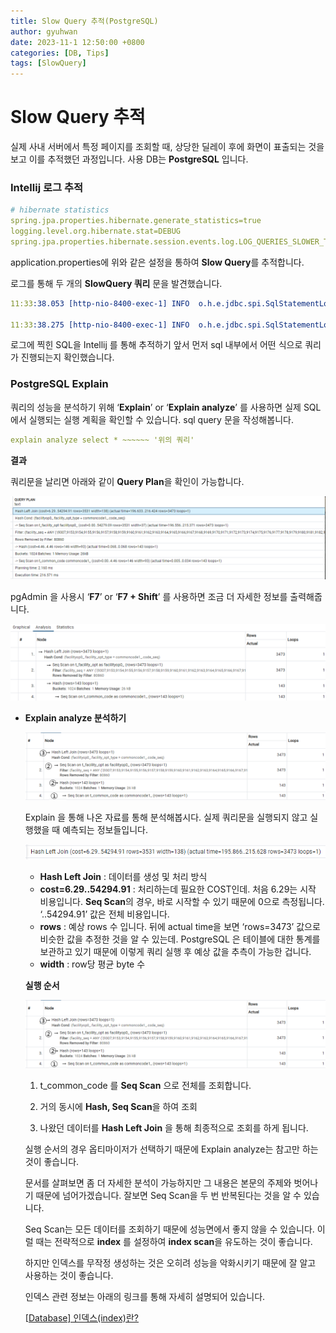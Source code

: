 ```yaml
---
title: Slow Query 추적(PostgreSQL)
author: gyuhwan
date: 2023-11-1 12:50:00 +0800
categories: [DB, Tips]
tags: [SlowQuery]
---
```


# Slow Query 추적

실제 사내 서버에서 특정 페이지를 조회할 때, 상당한 딜레이 후에 화면이 표출되는 것을 보고 이를 추적했던 과정입니다.  사용 DB는 **PostgreSQL** 입니다.  

### **Intellij 로그 추적**

```yaml
# hibernate statistics
spring.jpa.properties.hibernate.generate_statistics=true
logging.level.org.hibernate.stat=DEBUG
spring.jpa.properties.hibernate.session.events.log.LOG_QUERIES_SLOWER_THAN_MS=10
```

application.properties에 위와 같은 설정을 통하여 **Slow Query**를 추적합니다. 

로그를 통해 두 개의 **SlowQuery 쿼리** 문을 발견했습니다. 

```yaml
11:33:38.053 [http-nio-8400-exec-1] INFO  o.h.e.jdbc.spi.SqlStatementLogger.logSlowQuery 183 - SlowQuery: 19 milliseconds. SQL: 'HikariProxyPreparedStatement@55029049 wrapping select facility0_.facility_seq as facility1_6_, facility0_.administ_zone as administ2_6_, facility0_.alive_check as alive_ch3_6_, facility0_.facility_id as facility4_6_, facility0_.facility_image as facility5_6_, facility0_.facility_instl_dt as facility6_6_, facility0_.facility_instl_info as facility7_6_, facility0_.facility_kind as facility8_6_, facility0_.facility_name as facility9_6_, facility0_.facility_status as facilit10_6_, facility0_.insert_dt as insert_11_6_, facility0_.insert_user_seq as insert_12_6_, facility0_.latitude as latitud13_6_, facility0_.longitude as longitu14_6_, facility0_.station_seq as station15_6_, facility0_.update_dt as update_16_6_, facility0_.update_user_seq as update_17_6_ from t_facility facility0_ where facility0_.facility_kind=75'

11:33:38.275 [http-nio-8400-exec-1] INFO  o.h.e.jdbc.spi.SqlStatementLogger.logSlowQuery 183 - SlowQuery: 185 milliseconds. SQL: 'HikariProxyPreparedStatement@477509515 wrapping select facilityop0_.facility_seq as facility5_8_2_, facilityop0_.facility_opt_seq as facility1_8_2_, facilityop0_.facility_opt_seq as facility1_8_1_, facilityop0_.facility_opt_type as facility3_8_1_, facilityop0_.facility_opt_name as facility2_8_1_, facilityop0_.facility_opt_value as facility4_8_1_, facilityop0_.facility_seq as facility5_8_1_, facilityop0_.insert_dt as insert_d6_8_1_, commoncode1_.code_seq as code_seq1_4_0_, commoncode1_.code_id as code_id2_4_0_, commoncode1_.code_name as code_nam3_4_0_, commoncode1_.code_value as code_val4_4_0_, commoncode1_.insert_dt as insert_d5_4_0_, commoncode1_.insert_user_seq as insert_u6_4_0_, commoncode1_.parent_code_seq as parent_c7_4_0_, commoncode1_.update_dt as update_d8_4_0_, commoncode1_.update_user_seq as update_u9_4_0_, commoncode1_.use_kind as use_kin10_4_0_ from t_facility_opt facilityop0_ left outer join t_common_code commoncode1_ on facilityop0_.facility_opt_type=commoncode1_.code_seq where facilityop0_.facility_seq in (9967, 9892, 9893, 9894, 9895, 9896, 9897, 9898, 9863, 9864, 9865, 9866, 9867, 9868, 9905, 9906, 9907, 9908, 9909, 9910, 9911, 9912, 9913, 9914, 9915, 9916, 9917, 9918, 9919, 9920, 9921, 9922, 9923, 9924, 9725, 9726, 9727, 9728, 9729, 9796, 9797, 9798, 9925, 9926, 9927, 9928, 9929, 9935, 9936, 9937, 9938, 9939, 9940, 9941, 9942, 9943, 9931, 9932, 9933, 9934, 9730, 9731, 9732, 9733, 9799, 9800, 9801, 9944, 9945, 9946, 9947, 9948, 9949, 9950, 9951, 9952, 9953, 9734, 9735, 9736, 9737, 9738, 9739, 9740, 9741, 9742, 9743, 9744, 9745, 9802, 9803, 9804, 6907, 9746, 9747, 9748, 9749, 9750, 9751, 9752, 9753, 6659, 9754, 9755, 9756, 9757, 9758, 9716, 9930, 9759, 9760, 9761, 6660, 9715, 9719, 9720, 9762, 9763, 9764, 9765, 9766, 6661, 9723, 9724, 9767, 9768, 9769, 9770, 9771, 9772, 9773, 9774, 9775, 9776, 9777, 9778, 9779, 9780, 9781, 9782, 9783, 9784, 9785, 9786, 9787, 9194, 9224, 9968, 9969, 9966, 9970, 9971, 9312, 9313, 9314, 9315, 9316, 9317, 9318, 9319, 9320, 9321, 9322, 9323, 9324, 9325, 9326, 9327, 9328, 9329, 9330, 9331, 9332, 9333, 9334, 9335, 9337, 9338, 9339, 9340, 9341, 9342, 9343, 9344, 9345, 9346, 9347, 9348, 9349, 9350, 9351, 9352, 9353, 9354, 9355, 9356, 9357, 9358, 9359, 9360, 9361, 9362, 9363, 9364, 9365, 9366, 9367, 9368, 9369, 9370, 9371, 9372, 9373, 9374, 9375, 9376, 9377, 9378, 9379, 9380, 9381, 9382, 9383, 9384, 9385, 9386, 9387, 9388, 9389, 9390, 9391, 9392, 9393, 9394, 9395, 9396, 9397, 9398, 9399, 9400, 9401, 9402, 9403, 9404, 9405, 9406, 9407, 9408, 9409, 9410, 9411, 9412, 9413, 9414, 9415, 9416, 9417, 9418, 9419, 9420, 9421, 9422, 9423, 9424, 9425, 9426, 9427, 9428, 9429, 9430, 9431, 9432, 9433, 9434, 9435, 9436, 9437, 9438, 9439, 9440, 9441, 9442, 9443, 9444, 9445, 9446, 9447, 9448, 9449, 9450, 9451, 9452, 9453, 9454, 9455, 9456, 9457, 9458, 9459, 9460, 9461, 9462, 9463, 9464, 9465, 9466, 9467, 9468, 9469, 9470, 9471, 9472, 9473, 9474, 9475, 9476, 9477, 9478, 9479, 9480, 9481, 9482, 9483, 9484, 9485, 9486, 9487, 9488, 9489, 9490, 9491, 9492, 9493, 9494, 9495, 9496, 9497, 9498, 9499, 9500, 9501, 9502, 9503, 9504, 9505, 9506, 9507, 9508, 9509, 9510, 9511, 9512, 9513, 9514, 9515, 9516, 9517, 9518, 9519, 9520, 9521, 9522, 9523, 9524, 9525, 9526, 9527, 9528, 9529, 9530, 9531, 9536, 9537, 9538, 9539, 9540, 9541, 9542, 9543, 9544, 9545, 9546, 9547, 9548, 9549, 9550, 9551, 9552, 9553, 9554, 9555, 9556, 9557, 9558, 9559, 9560, 9561, 9562, 9563, 9564, 9565, 9566, 9567, 9568, 9806, 9532, 9814, 9815, 9816, 9533, 9535, 9534, 6658, 9807, 9817, 9818, 9819, 9808, 9820, 9821, 9822, 9713, 9714, 9809, 9810, 9826, 9827, 9828, 8670, 8679, 8688, 8897, 8898, 9192, 6802, 9193, 9700, 6765, 9699, 9701, 9702, 9703, 9704, 9705, 9706, 9707, 9708, 9709, 9710, 9711, 9712, 9717, 9718, 9823, 9824, 9825, 9830, 9831, 9832, 9336, 9903, 9904, 9793, 9794, 9795, 9899, 9900, 9901, 9902, 9829, 9833, 9834, 9835, 9862, 9869, 9870, 9871, 9872, 9873, 9221, 9229, 9242, 9874, 9875, 9876, 9877, 9878, 9879, 9880, 9881, 9882, 9883, 9884, 9885, 9886, 9887, 9888, 9889, 9890, 9891)'
```

로그에 찍힌 SQL을 Intellij 를 통해 추적하기 앞서 먼저 sql 내부에서 어떤 식으로 쿼리가 진행되는지 확인했습니다. 

### PostgreSQL Explain

쿼리의 성능을 분석하기 위해 ‘**Explain**’ or ‘**Explain analyze**’ 를 사용하면 실제 SQL 에서 실행되는 실행 계획을 확인할 수 있습니다.  sql query 문을 작성해봅니다. 

```yaml
explain analyze select * ~~~~~~ '위의 쿼리'
```

**결과**

쿼리문을 날리면 아래와 같이 **Query Plan**을 확인이 가능합니다. 

![slow-query1](/commons/slowquery/slow_query1.png)

pgAdmin 을 사용시 ‘**F7**’ or ‘**F7 + Shift**’ 를 사용하면 조금 더 자세한 정보를 출력해줍니다. 

![slow-query2](/commons/slowquery/slow_query2.png)

- **Explain analyze 분석하기**
    
  ![slow-query3](/commons/slowquery/slow_query4.png)
    
    Explain 을 통해 나온 자료를 통해 분석해봅시다. 실제 쿼리문을 실행되지 않고 실행했을 때 예측되는 정보들입니다. 
    
    ![slow-query5](/commons/slowquery/slow_query5.png)
    
    - **Hash Left Join** : 데이터를 생성 및 처리 방식
    - **cost=6.29..54294.91** : 처리하는데 필요한 COST인데. 처음 6.29는 시작 비용입니다. **Seq Scan**의 경우, 바로 시작할 수 있기 때문에 0으로 측정됩니다. ‘..54294.91’  값은 전체 비용입니다.
    - **rows** : 예상 rows 수 입니다.  뒤에 actual time을 보면 ‘rows=3473’ 값으로 비슷한 값을 추정한 것을 알 수 있는데. PostgreSQL 은 테이블에 대한 통계를 보관하고 있기 때문에 이렇게 쿼리 실행 후 예상 값을 추측이 가능한 겁니다.
    - **width** : row당 평균 byte 수
    
    **실행 순서**
    
    ![slow-query4](/commons/slowquery/slow_query4.png)
    
    1) t_common_code 를 **Seq Scan** 으로 전체를 조회합니다. 
    
    2) 거의 동시에 **Hash, Seq Scan**을 하여 조회
    
    3) 나왔던 데이터를 **Hash Left Join** 을 통해 최종적으로 조회를 하게 됩니다. 
    
    실행 순서의 경우 옵티마이저가 선택하기 때문에 Explain analyze는 참고만 하는 것이 좋습니다. 
    
    문서를 살펴보면 좀 더 자세한 분석이 가능하지만 그 내용은 본문의 주제와 벗어나기 때문에 넘어가겠습니다. 잘보면 Seq Scan을 두 번 반복된다는 것을 알 수 있습니다. 
    
    Seq Scan는 모든 데이터를 조회하기 때문에 성능면에서 좋지 않을 수 있습니다. 이럴 때는 전략적으로 **index** 를 설정하여 **index scan**을 유도하는 것이 좋습니다. 
    
    하지만 인덱스를 무작정 생성하는 것은 오히려 성능을 악화시키기 때문에 잘 알고 사용하는 것이 좋습니다. 
    
    인덱스 관련 정보는 아래의 링크를 통해 자세히 설명되어 있습니다.
    
    [[Database\] 인덱스(index)란?](https://mangkyu.tistory.com/96)